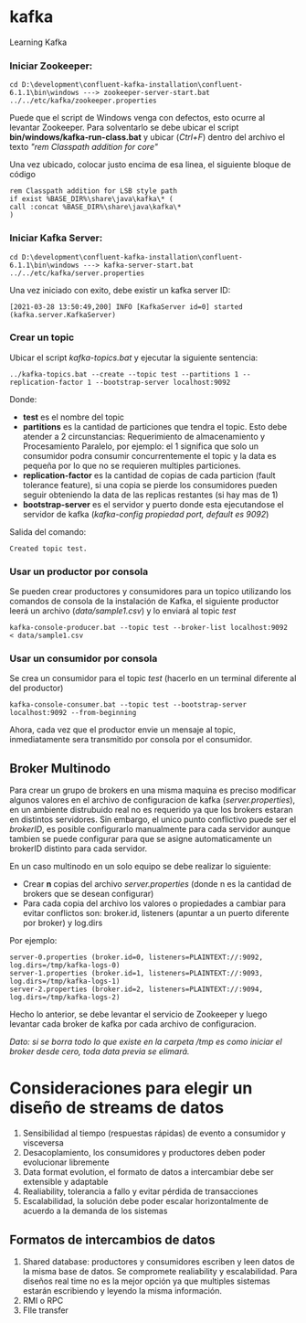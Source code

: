 # kafka
Learning Kafka

### Iniciar Zookeeper: 

```cd D:\development\confluent-kafka-installation\confluent-6.1.1\bin\windows ---> zookeeper-server-start.bat ../../etc/kafka/zookeeper.properties```

Puede que el script de Windows venga con defectos, esto ocurre al levantar Zookeeper. Para solventarlo se debe ubicar el script **bin/windows/kafka-run-class.bat** y ubicar (*Ctrl+F*) dentro del archivo el texto *"rem Classpath addition for core"*

Una vez ubicado, colocar justo encima de esa linea, el siguiente bloque de código

```
rem Classpath addition for LSB style path
if exist %BASE_DIR%\share\java\kafka\* (
call :concat %BASE_DIR%\share\java\kafka\*
)
```

### Iniciar Kafka Server: 

```cd D:\development\confluent-kafka-installation\confluent-6.1.1\bin\windows ---> kafka-server-start.bat ../../etc/kafka/server.properties```

Una vez iniciado con exito, debe existir un kafka server ID:

``` 
[2021-03-28 13:50:49,200] INFO [KafkaServer id=0] started (kafka.server.KafkaServer)
```

### Crear un topic

Ubicar el script *kafka-topics.bat* y ejecutar la siguiente sentencia:

```
../kafka-topics.bat --create --topic test --partitions 1 --replication-factor 1 --bootstrap-server localhost:9092
```

Donde:
- **test** es el nombre del topic
- **partitions** es la cantidad de particiones que tendra el topic. Esto debe atender a 2 circunstancias: Requerimiento de almacenamiento y Procesamiento Paralelo, por ejemplo: el 1 significa que solo un consumidor podra consumir concurrentemente el topic y la data es pequeña por lo que no se requieren multiples particiones.
- **replication-factor** es la cantidad de copias de cada particion (fault tolerance feature), si una copia se pierde los consumidores pueden seguir obteniendo la data de las replicas restantes (si hay mas de 1)
- **bootstrap-server** es el servidor y puerto donde esta ejecutandose el servidor de kafka (*kafka-config propiedad port, default es 9092*)

Salida del comando:

```
Created topic test.
```

### Usar un productor por consola

Se pueden crear productores y consumidores para un topico utilizando los comandos de consola de la instalación de Kafka, el siguiente productor leerá un archivo (*data/sample1.csv*) y lo enviará al topic *test*

```
kafka-console-producer.bat --topic test --broker-list localhost:9092  < data/sample1.csv
```

### Usar un consumidor por consola

Se crea un consumidor para el topic *test* (hacerlo en un terminal diferente al del productor)

```
kafka-console-consumer.bat --topic test --bootstrap-server localhost:9092 --from-beginning
```

Ahora, cada vez que el productor envie un mensaje al topic, inmediatamente sera transmitido por consola por el consumidor.

## Broker Multinodo

Para crear un grupo de brokers en una misma maquina es preciso modificar algunos valores en el archivo de configuracion de kafka (*server.properties*), en un ambiente distrubuido real no es requerido ya que los brokers estaran en distintos servidores. Sin embargo, el unico punto conflictivo puede ser el *brokerID*, es posible configurarlo manualmente para cada servidor aunque tambien se puede configurar para que se asigne automaticamente un brokerID distinto para cada servidor.

En un caso multinodo en un solo equipo se debe realizar lo siguiente:

- Crear **n** copias del archivo *server.properties* (donde n es la cantidad de brokers que se desean configurar)
- Para cada copia del archivo los valores o propiedades a cambiar para evitar conflictos son: broker.id, listeners (apuntar a un puerto diferente por broker) y log.dirs

Por ejemplo:

```
server-0.properties (broker.id=0, listeners=PLAINTEXT://:9092, log.dirs=/tmp/kafka-logs-0)
server-1.properties (broker.id=1, listeners=PLAINTEXT://:9093, log.dirs=/tmp/kafka-logs-1)
server-2.properties (broker.id=2, listeners=PLAINTEXT://:9094, log.dirs=/tmp/kafka-logs-2)
```

Hecho lo anterior, se debe levantar el servicio de Zookeeper y luego levantar cada broker de kafka por cada archivo de configuracion.

*Dato: si se borra todo lo que existe en la carpeta /tmp es como iniciar el broker desde cero, toda data previa se elimará.*

# Consideraciones para elegir un diseño de streams de datos

  1. Sensibilidad al tiempo (respuestas rápidas) de evento a consumidor y visceversa
  2. Desacoplamiento, los consumidores y productores deben poder evolucionar libremente
  3. Data format evolution, el formato de datos a intercambiar debe ser extensible y adaptable
  4. Realiability, tolerancia a fallo y evitar pérdida de transacciones
  5. Escalabilidad, la solución debe poder escalar horizontalmente de acuerdo a la demanda de los sistemas

## Formatos de intercambios de datos

  1. Shared database: productores y consumidores escriben y leen datos de la misma base de datos. Se compromete realiability y escalabilidad. Para diseños real time no es la mejor opción ya que multiples sistemas estarán escribiendo y leyendo la misma información.
  2. RMI o RPC
  3. FIle transfer

